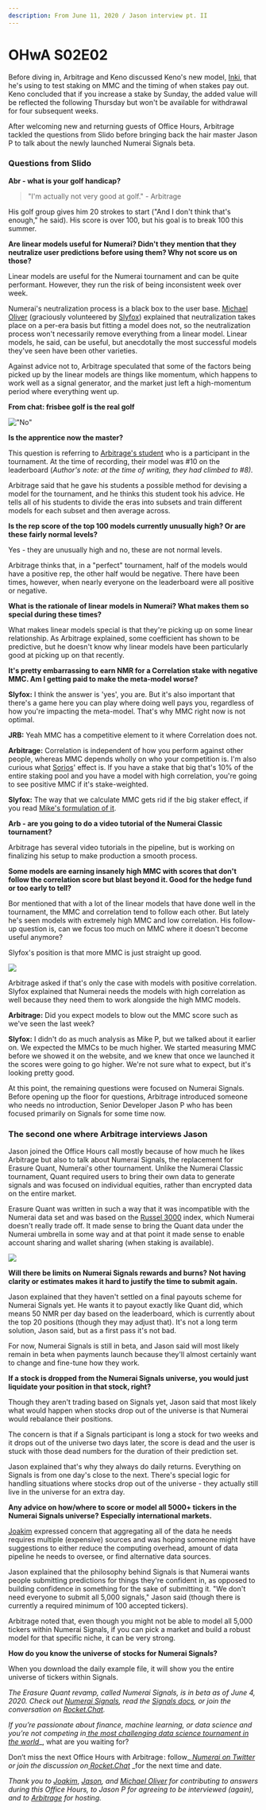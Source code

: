 ```yaml
---
description: From June 11, 2020 / Jason interview pt. II
---
```


# OHwA S02E02

Before diving in, Arbitrage and Keno discussed Keno's new model, [Inki](https://numer.ai/inki), that he's using to test staking on MMC and the timing of when stakes pay out. Keno concluded that if you increase a stake by Sunday, the added value will be reflected the following Thursday but won't be available for withdrawal for four subsequent weeks.

After welcoming new and returning guests of Office Hours, Arbitrage tackled the questions from Slido before bringing back the hair master Jason P to talk about the newly launched Numerai Signals beta.

### Questions from Slido

**Abr - what is your golf handicap?**

> "I'm actually not very good at golf." - Arbitrage

His golf group gives him 20 strokes to start ("And I don't think that's enough," he said). His score is over 100, but his goal is to break 100 this summer.

**Are linear models useful for Numerai? Didn't they mention that they neutralize user predictions before using them? Why not score us on those?**

Linear models are useful for the Numerai tournament and can be quite performant. However, they run the risk of being inconsistent week over week.

Numerai's neutralization process is a black box to the user base. [Michael Oliver](https://numer.ai/mdo) (graciously volunteered by [Slyfox](https://twitter.com/ansonschu)) explained that neutralization takes place on a per-era basis but fitting a model does not, so the neutralization process won't necessarily remove everything from a linear model. Linear models, he said, can be useful, but anecdotally the most successful models they've seen have been other varieties.

Against advice not to, Arbitrage speculated that some of the factors being picked up by the linear models are things like momentum, which happens to work well as a signal generator, and the market just left a high-momentum period where everything went up.

**From chat: frisbee golf is the real golf**

!["No"](../../../.gitbook/assets/uncomfortable.png)

**Is the apprentice now the master?**

This question is referring to [Arbitrage's student](https://numer.ai/lawrence\_michael) who is a participant in the tournament. At the time of recording, their model was #10 on the leaderboard (_Author's note: at the time of writing, they had climbed to #8)._

Arbitrage said that he gave his students a possible method for devising a model for the tournament, and he thinks this student took his advice. He tells all of his students to divide the eras into subsets and train different models for each subset and then average across.

**Is the rep score of the top 100 models currently unusually high? Or are these fairly normal levels?**

Yes - they are unusually high and no, these are not normal levels.

Arbitrage thinks that, in a "perfect" tournament, half of the models would have a positive rep, the other half would be negative. There have been times, however, when nearly everyone on the leaderboard were all positive or negative.

**What is the rationale of linear models in Numerai? What makes them so special during these times?**

What makes linear models special is that they're picking up on some linear relationship. As Arbitrage explained, some coefficient has shown to be predictive, but he doesn't know why linear models have been particularly good at picking up on that recently.

**It's pretty embarrassing to earn NMR for a Correlation stake with negative MMC. Am I getting paid to make the meta-model worse?**

**Slyfox:** I think the answer is 'yes', you are. But it's also important that there's a game here you can play where doing well pays you, regardless of how you're impacting the meta-model. That's why MMC right now is not optimal.

**JRB:** Yeah MMC has a competitive element to it where Correlation does not.

**Arbitrage:** Correlation is independent of how you perform against other people, whereas MMC depends wholly on who your competition is. I'm also curious what [Sorios](https://numer.ai/sorios)' effect is. If you have a stake that big that's 10% of the entire staking pool and you have a model with high correlation, you're going to see positive MMC if it's stake-weighted.

**Slyfox:** The way that we calculate MMC gets rid if the big staker effect, if you read [Mike's formulation of it](https://forum.numer.ai/t/mmc2-announcement/93).

**Arb - are you going to do a video tutorial of the Numerai Classic tournament?**

Arbitrage has several video tutorials in the pipeline, but is working on finalizing his setup to make production a smooth process.

**Some models are earning insanely high MMC with scores that don't follow the correlation score but blast beyond it. Good for the hedge fund or too early to tell?**

Bor mentioned that with a lot of the linear models that have done well in the tournament, the MMC and correlation tend to follow each other. But lately he's seen models with extremely high MMC and low correlation. His follow-up question is, can we focus too much on MMC where it doesn't become useful anymore?

Slyfox's position is that more MMC is just straight up good.

![](../../../.gitbook/assets/more.jpg)

Arbitrage asked if that's only the case with models with positive correlation. Slyfox explained that Numerai needs the models with high correlation as well because they need them to work alongside the high MMC models.

**Arbitrage:** Did you expect models to blow out the MMC score such as we've seen the last week?

**Slyfox:** I didn't do as much analysis as Mike P, but we talked about it earlier on. We expected the MMCs to be much higher. We started measuring MMC before we showed it on the website, and we knew that once we launched it the scores were going to go higher. We're not sure what to expect, but it's looking pretty good.

At this point, the remaining questions were focused on Numerai Signals. Before opening up the floor for questions, Arbitrage introduced someone who needs no introduction, Senior Developer Jason P who has been focused primarily on Signals for some time now.

### The second one where Arbitrage interviews Jason

Jason joined the Office Hours call mostly because of how much he likes Arbitrage but also to talk about Numerai Signals, the replacement for Erasure Quant, Numerai's other tournament. Unlike the Numerai Classic tournament, Quant required users to bring their own data to generate signals and was focused on individual equities, rather than encrypted data on the entire market.

Erasure Quant was written in such a way that it was incompatible with the Numerai data set and was based on the [Russel 3000](https://www.ftserussell.com/products/indices/russell-us) index, which Numerai doesn't really trade off. It made sense to bring the Quant data under the Numerai umbrella in some way and at that point it made sense to enable account sharing and wallet sharing (when staking is available).

![](../../../.gitbook/assets/signals.png)

**Will there be limits on Numerai Signals rewards and burns?** **Not having clarity or estimates makes it hard to justify the time to submit again.**

Jason explained that they haven't settled on a final payouts scheme for Numerai Signals yet. He wants it to payout exactly like Quant did, which means 50 NMR per day based on the leaderboard, which is currently about the top 20 positions (though they may adjust that). It's not a long term solution, Jason said, but as a first pass it's not bad.

For now, Numerai Signals is still in beta, and Jason said will most likely remain in beta when payments launch because they'll almost certainly want to change and fine-tune how they work.

**If a stock is dropped from the Numerai Signals universe, you would just liquidate your position in that stock, right?**

Though they aren't trading based on Signals yet, Jason said that most likely what would happen when stocks drop out of the universe is that Numerai would rebalance their positions.

The concern is that if a Signals participant is long a stock for two weeks and it drops out of the universe two days later, the score is dead and the user is stuck with those dead numbers for the duration of their prediction set.

Jason explained that's why they always do daily returns. Everything on Signals is from one day's close to the next. There's special logic for handling situations where stocks drop out of the universe - they actually still live in the universe for an extra day.

**Any advice on how/where to score or model all 5000+ tickers in the Numerai Signals universe?** **Especially international markets.**

[Joakim](https://numer.ai/joakim\_arvidsson) expressed concern that aggregating all of the data he needs requires multiple (expensive) sources and was hoping someone might have suggestions to either reduce the computing overhead, amount of data pipeline he needs to oversee, or find alternative data sources.

Jason explained that the philosophy behind Signals is that Numerai wants people submitting predictions for things they're confident in, as opposed to building confidence in something for the sake of submitting it. "We don't need everyone to submit all 5,000 signals," Jason said (though there is currently a required minimum of 100 accepted tickers).

Arbitrage noted that, even though you might not be able to model all 5,000 tickers within Numerai Signals, if you can pick a market and build a robust model for that specific niche, it can be very strong.

**How do you know the universe of stocks for Numerai Signals?**

When you download the daily example file, it will show you the entire universe of tickers within Signals.

_The Erasure Quant revamp, called Numerai Signals, is in beta as of June 4, 2020. Check out_ [_Numerai Signals_](https://signals.numer.ai/tournament)_, read the_ [_Signals docs_](https://docs.numer.ai/numerai-signals/signals-overview)_, or join the conversation on_ [_Rocket.Chat_](https://community.numer.ai/channel/signals)_._

_If you’re passionate about finance, machine learning, or data science and you’re not competing in_[ _the most challenging data science tournament in the world_](https://numer.ai/tournament)\_, what are you waiting for?

Don’t miss the next Office Hours with Arbitrage : follow\_[ _Numerai on Twitter_](http://twitter.com/numerai) _or join the discussion on_[ _Rocket.Chat_](https://community.numer.ai/home) \_for the next time and date.

_Thank you to [_Joakim_](https://numer.ai/joakim\_arvidsson)_, [_Jason_](https://numer.ai/rockorun)_, and_ [_Michael Oliver_](http://numer.ai/mdo) _for contributing to answers during this Office Hours, to Jason P for agreeing to be interviewed (again), and to_ [_Arbitrage_](https://numer.ai/arbitrage) _for hosting._
